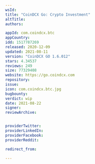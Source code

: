 ```yaml
---
wsId: 
title: "CoinDCX Go: Crypto Investment"
altTitle: 
authors:

appId: com.coindcx.btc
appCountry: 
idd: 1517787269
released: 2020-12-09
updated: 2021-08-11
version: "CoinDCX GO 1.6.012"
stars: 4.34537
reviews: 249
size: 77329408
website: https://go.coindcx.com
repository: 
issue: 
icon: com.coindcx.btc.jpg
bugbounty: 
verdict: wip
date: 2021-08-22
signer: 
reviewArchive:


providerTwitter: 
providerLinkedIn: 
providerFacebook: 
providerReddit: 

redirect_from:

---
```


